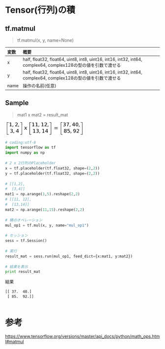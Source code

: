 
# Tensor(行列)の積

## tf.matmul

> tf.matmul(x, y, name=None)

|変数|概要|
|:--|:--|
|x|half, float32, float64, uint8, int8, uint16, int16, int32, int64, complex64, complex128の型の値を引数で渡せる|
|y|half, float32, float64, uint8, int8, uint16, int16, int32, int64, complex64, complex128の型の値を引数で渡せる|
|name|操作の名前(任意)|

## Sample

> mat1 x mat2 = result_mat

![](/img/tf_matmul.png)

```python
# coding:utf-8
import tensorflow as tf 
import numpy as np

# 2 x 2行列のPlaceholder
x = tf.placeholder(tf.float32, shape=(2,2))
y = tf.placeholder(tf.float32, shape=(2,2))

# [[1,2],
#  [3,4]]
mat1 = np.arange(1,5).reshape(2,2)
# [[11, 12],
#  [13,14]]
mat2 = np.arange(11,15).reshape(2,2)

# 積のオペレーション
mul_op1 = tf.mul(x, y, name="mul_op1")

# セッション
sess = tf.Session()

# 実行
result_mat = sess.run(mul_op1, feed_dict={x:mat1, y:mat2})

# 結果を表示
print result_mat
```

結果

```shell
[[ 37.  40.]
 [ 85.  92.]]
 
```

# 参考

https://www.tensorflow.org/versions/master/api_docs/python/math_ops.html#matmul

